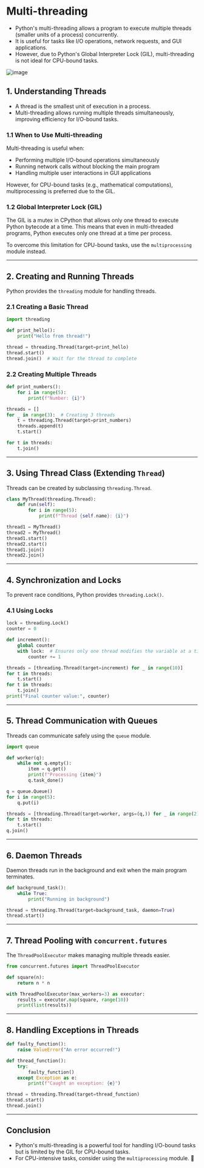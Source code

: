 # Multi-threading

* Python's multi-threading allows a program to execute multiple threads (smaller units of a process) concurrently.
* It is useful for tasks like I/O operations, network requests, and GUI applications.
* However, due to Python's Global Interpreter Lock (GIL), multi-threading is not ideal for CPU-bound tasks.


![image](https://github.com/user-attachments/assets/4ae58044-ad83-4895-957e-7af6f9e8e856)


## **1. Understanding Threads**
* A thread is the smallest unit of execution in a process.
* Multi-threading allows running multiple threads simultaneously, improving efficiency for I/O-bound tasks.

### **1.1 When to Use Multi-threading**
Multi-threading is useful when:
- Performing multiple I/O-bound operations simultaneously
- Running network calls without blocking the main program
- Handling multiple user interactions in GUI applications

However, for CPU-bound tasks (e.g., mathematical computations), multiprocessing is preferred due to the GIL.

### **1.2 Global Interpreter Lock (GIL)**
The GIL is a mutex in CPython that allows only one thread to execute Python bytecode at a time. This means that even in multi-threaded programs, Python executes only one thread at a time per process.

To overcome this limitation for CPU-bound tasks, use the `multiprocessing` module instead.

---

## **2. Creating and Running Threads**
Python provides the `threading` module for handling threads.

### **2.1 Creating a Basic Thread**
```python
import threading

def print_hello():
    print("Hello from thread!")

thread = threading.Thread(target=print_hello)
thread.start()
thread.join()  # Wait for the thread to complete
```

### **2.2 Creating Multiple Threads**
```python
def print_numbers():
    for i in range(5):
        print(f"Number: {i}")

threads = []
for _ in range(3):  # Creating 3 threads
    t = threading.Thread(target=print_numbers)
    threads.append(t)
    t.start()

for t in threads:
    t.join()
```

---

## **3. Using Thread Class (Extending `Thread`)**
Threads can be created by subclassing `threading.Thread`.
```python
class MyThread(threading.Thread):
    def run(self):
        for i in range(5):
            print(f"Thread {self.name}: {i}")

thread1 = MyThread()
thread2 = MyThread()
thread1.start()
thread2.start()
thread1.join()
thread2.join()
```

---

## **4. Synchronization and Locks**
To prevent race conditions, Python provides `threading.Lock()`.

### **4.1 Using Locks**
```python
lock = threading.Lock()
counter = 0

def increment():
    global counter
    with lock:  # Ensures only one thread modifies the variable at a time
        counter += 1

threads = [threading.Thread(target=increment) for _ in range(10)]
for t in threads:
    t.start()
for t in threads:
    t.join()
print("Final counter value:", counter)
```

---

## **5. Thread Communication with Queues**
Threads can communicate safely using the `queue` module.

```python
import queue

def worker(q):
    while not q.empty():
        item = q.get()
        print(f"Processing {item}")
        q.task_done()

q = queue.Queue()
for i in range(5):
    q.put(i)

threads = [threading.Thread(target=worker, args=(q,)) for _ in range(2)]
for t in threads:
    t.start()
q.join()
```

---

## **6. Daemon Threads**
Daemon threads run in the background and exit when the main program terminates.
```python
def background_task():
    while True:
        print("Running in background")

thread = threading.Thread(target=background_task, daemon=True)
thread.start()
```

---

## **7. Thread Pooling with `concurrent.futures`**
The `ThreadPoolExecutor` makes managing multiple threads easier.
```python
from concurrent.futures import ThreadPoolExecutor

def square(n):
    return n * n

with ThreadPoolExecutor(max_workers=3) as executor:
    results = executor.map(square, range(10))
    print(list(results))
```

---

## **8. Handling Exceptions in Threads**
```python
def faulty_function():
    raise ValueError("An error occurred!")

def thread_function():
    try:
        faulty_function()
    except Exception as e:
        print(f"Caught an exception: {e}")

thread = threading.Thread(target=thread_function)
thread.start()
thread.join()
```

---

## **Conclusion**

* Python's multi-threading is a powerful tool for handling I/O-bound tasks but is limited by the GIL for CPU-bound tasks.
* For CPU-intensive tasks, consider using the `multiprocessing` module. 🚀

